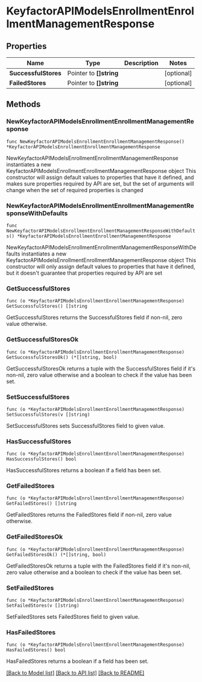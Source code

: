 # KeyfactorAPIModelsEnrollmentEnrollmentManagementResponse

## Properties

Name | Type | Description | Notes
------------ | ------------- | ------------- | -------------
**SuccessfulStores** | Pointer to **[]string** |  | [optional] 
**FailedStores** | Pointer to **[]string** |  | [optional] 

## Methods

### NewKeyfactorAPIModelsEnrollmentEnrollmentManagementResponse

`func NewKeyfactorAPIModelsEnrollmentEnrollmentManagementResponse() *KeyfactorAPIModelsEnrollmentEnrollmentManagementResponse`

NewKeyfactorAPIModelsEnrollmentEnrollmentManagementResponse instantiates a new KeyfactorAPIModelsEnrollmentEnrollmentManagementResponse object
This constructor will assign default values to properties that have it defined,
and makes sure properties required by API are set, but the set of arguments
will change when the set of required properties is changed

### NewKeyfactorAPIModelsEnrollmentEnrollmentManagementResponseWithDefaults

`func NewKeyfactorAPIModelsEnrollmentEnrollmentManagementResponseWithDefaults() *KeyfactorAPIModelsEnrollmentEnrollmentManagementResponse`

NewKeyfactorAPIModelsEnrollmentEnrollmentManagementResponseWithDefaults instantiates a new KeyfactorAPIModelsEnrollmentEnrollmentManagementResponse object
This constructor will only assign default values to properties that have it defined,
but it doesn't guarantee that properties required by API are set

### GetSuccessfulStores

`func (o *KeyfactorAPIModelsEnrollmentEnrollmentManagementResponse) GetSuccessfulStores() []string`

GetSuccessfulStores returns the SuccessfulStores field if non-nil, zero value otherwise.

### GetSuccessfulStoresOk

`func (o *KeyfactorAPIModelsEnrollmentEnrollmentManagementResponse) GetSuccessfulStoresOk() (*[]string, bool)`

GetSuccessfulStoresOk returns a tuple with the SuccessfulStores field if it's non-nil, zero value otherwise
and a boolean to check if the value has been set.

### SetSuccessfulStores

`func (o *KeyfactorAPIModelsEnrollmentEnrollmentManagementResponse) SetSuccessfulStores(v []string)`

SetSuccessfulStores sets SuccessfulStores field to given value.

### HasSuccessfulStores

`func (o *KeyfactorAPIModelsEnrollmentEnrollmentManagementResponse) HasSuccessfulStores() bool`

HasSuccessfulStores returns a boolean if a field has been set.

### GetFailedStores

`func (o *KeyfactorAPIModelsEnrollmentEnrollmentManagementResponse) GetFailedStores() []string`

GetFailedStores returns the FailedStores field if non-nil, zero value otherwise.

### GetFailedStoresOk

`func (o *KeyfactorAPIModelsEnrollmentEnrollmentManagementResponse) GetFailedStoresOk() (*[]string, bool)`

GetFailedStoresOk returns a tuple with the FailedStores field if it's non-nil, zero value otherwise
and a boolean to check if the value has been set.

### SetFailedStores

`func (o *KeyfactorAPIModelsEnrollmentEnrollmentManagementResponse) SetFailedStores(v []string)`

SetFailedStores sets FailedStores field to given value.

### HasFailedStores

`func (o *KeyfactorAPIModelsEnrollmentEnrollmentManagementResponse) HasFailedStores() bool`

HasFailedStores returns a boolean if a field has been set.


[[Back to Model list]](../README.md#documentation-for-models) [[Back to API list]](../README.md#documentation-for-api-endpoints) [[Back to README]](../README.md)


